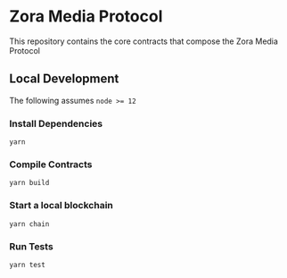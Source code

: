 # Zora Media Protocol

This repository contains the core contracts that compose the Zora Media Protocol

## Local Development

The following assumes `node >= 12`

### Install Dependencies

```shell script
yarn
```

### Compile Contracts

```shell script
yarn build
```

### Start a local blockchain

```shell script
yarn chain
```

### Run Tests

```shell script
yarn test
```
